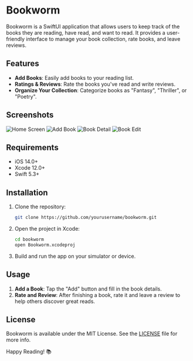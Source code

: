 # Bookworm

Bookworm is a SwiftUI application that allows users to keep track of the books they are reading, have read, and want to read. It provides a user-friendly interface to manage your book collection, rate books, and leave reviews.

## Features

- **Add Books**: Easily add books to your reading list.
- **Ratings & Reviews**: Rate the books you've read and write reviews.
- **Organize Your Collection**: Categorize books as "Fantasy", "Thriller", or "Poetry".

## Screenshots

![Home Screen](screenshots/home-screen.png)
![Add Book](screenshots/add-book.png)
![Book Detail](screenshots/book-detail.png)
![Book Edit](screenshots/book-edit.png)

## Requirements

- iOS 14.0+
- Xcode 12.0+
- Swift 5.3+

## Installation

1. Clone the repository:
   ```sh
   git clone https://github.com/yourusername/bookworm.git
   ```
2. Open the project in Xcode:
   ```sh
   cd bookworm
   open Bookworm.xcodeproj
   ```
3. Build and run the app on your simulator or device.

## Usage

1. **Add a Book**: Tap the "Add" button and fill in the book details.
2. **Rate and Review**: After finishing a book, rate it and leave a review to help others discover great reads.

## License

Bookworm is available under the MIT License. See the [LICENSE](LICENSE) file for more info.

Happy Reading! 📚
